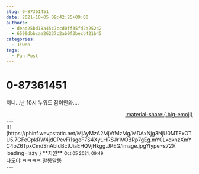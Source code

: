 ```yaml
---
slug: 0-87361451
date: 2021-10-05 09:42:25+09:00
authors:
  - dead25bd18a45c7ccd0ff35fd2a25242
  - 6599dbbcaa26237c2ab0f3becb421b45
categories:
  - Jiwon
tags:
  - Fan Post
---
```


# 0-87361451

<div class="post-container" markdown="1">
<div class="content-container md-sidebar__scrollwrap" markdown="1">

져니...난 10시 누워도 잠이안와....

</div>
</div>

<div style="text-align: right;" markdown="1">
<a href="https://weverse.io/fromis9/fanpost/0-87361451" style="text-align: right;">:material-share:{.big-emoji}</a>
</div>
---

<div class="comments-container md-sidebar__scrollwrap" markdown="1">
<div class="comment" markdown="1">
<div class='id-container' markdown="1">
![](https://phinf.wevpstatic.net/MjAyMzA2MjVfMzMg/MDAxNjg3NjU0MTExOTU5.7GFeCpkRW4jdCPevFi1sgeF7S4XyLHRSJr1VOBRp7gEg.mY0LxqknzXmYC4oZ6TpxCmdSnAbldBctUiaEHQVjHkgg.JPEG/image.jpg?type=s72){ loading=lazy }
**<span class="artist">지원</span>** <small>Oct 05 2021, 09:49</small><br>
</div>
<div class='comment-body' markdown="1">
나도야 ㅋㅋㅋㅋ 말똥말똥
</div>
</div>
</div>
---
